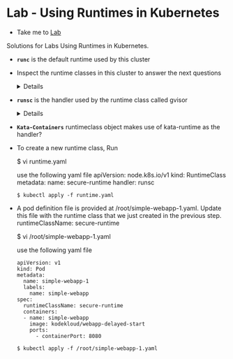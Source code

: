 # Lab - Using Runtimes in Kubernetes
  
  - Take me to [Lab](https://kodekloud.com/topic/lab-using-runtimes-in-kubernetes/)

Solutions for Labs Using Runtimes in Kubernetes.

- **`runc`** is the default runtime used by this cluster

- Inspect the runtime classes in this cluster to answer the next questions
  <details>
  ```
  Answer:
  OK
  ```
  </details>

- **`runsc`**  is the handler used by the runtime class called gvisor
  <details>
  ```
  Run

  $ kubectl describe runtimeclasses gvisor  | grep Handler

  ```
  </details>

- **`Kata-Containers`** runtimeclass object makes use of kata-runtime as the handler?


- To create a new runtime class, Run

  $ vi runtime.yaml

  use the following yaml file
      apiVersion: node.k8s.io/v1
      kind: RuntimeClass
      metadata:
        name: secure-runtime
      handler: runsc

      $ kubectl apply -f runtime.yaml


- A pod definition file is provided at /root/simple-webapp-1.yaml. Update this file with the runtime class that we just created in the previous step. runtimeClassName: secure-runtime

  $ vi /root/simple-webapp-1.yaml

  use the following yaml file

      apiVersion: v1
      kind: Pod
      metadata:
        name: simple-webapp-1
        labels:
          name: simple-webapp
      spec:
        runtimeClassName: secure-runtime
        containers:
        - name: simple-webapp
          image: kodekloud/webapp-delayed-start
          ports:
            - containerPort: 8080

      $ kubectl apply -f /root/simple-webapp-1.yaml
